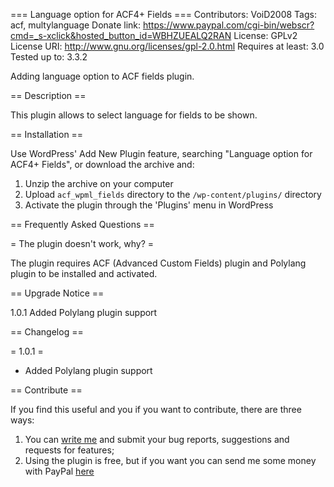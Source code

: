 === Language option for ACF4+ Fields ===
Contributors: VoiD2008
Tags: acf, multylanguage
Donate link: https://www.paypal.com/cgi-bin/webscr?cmd=_s-xclick&hosted_button_id=WBHZUEALQ2RAN
License: GPLv2
License URI: http://www.gnu.org/licenses/gpl-2.0.html
Requires at least: 3.0
Tested up to: 3.3.2

Adding language option to ACF fields plugin.

== Description ==

This plugin allows to select language for fields to be shown.

== Installation ==

Use WordPress' Add New Plugin feature, searching "Language option for ACF4+ Fields", or download the archive and:

1. Unzip the archive on your computer  
2. Upload `acf_wpml_fields` directory to the `/wp-content/plugins/` directory
3. Activate the plugin through the 'Plugins' menu in WordPress

== Frequently Asked Questions ==

= The plugin doesn't work, why? =

The plugin requires ACF (Advanced Custom Fields) plugin and Polylang plugin to be installed and activated.

== Upgrade Notice ==

1.0.1 Added Polylang plugin support


== Changelog ==

= 1.0.1 =
* Added Polylang plugin support

== Contribute ==

If you find this useful and you if you want to contribute, there are three ways:

   1. You can [write me](void2008dev@gmail.com) and submit your bug reports, suggestions and requests for features;
   2. Using the plugin is free, but if you want you can send me some money with PayPal [here](https://www.paypal.com/cgi-bin/webscr?cmd=_s-xclick&hosted_button_id=WBHZUEALQ2RAN)

